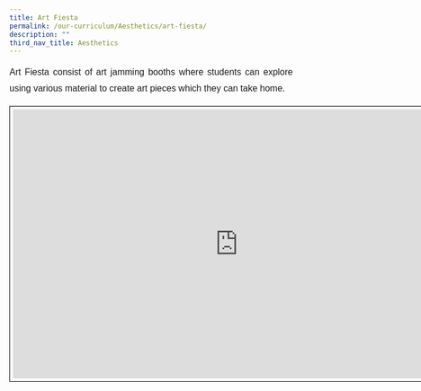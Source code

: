 ```yaml
---
title: Art Fiesta
permalink: /our-curriculum/Aesthetics/art-fiesta/
description: ""
third_nav_title: Aesthetics
---
```

<p style="font-family:Arial; font-size:16px; text-align:justify; line-height:1.8">Art Fiesta consist of art jamming booths where students can explore using various material to create art pieces which they can take home.</p>

<iframe allowfullscreen="true" height="479" width="800" frameborder="0" style="border:1px solid black; padding:5px" src="https://docs.google.com/presentation/d/e/2PACX-1vST-_EQpxZkWrpTIbDSMLcbEIzJAnKtncQ1A7zWu12ZJn-iK6cDSwawLwBjC7MW0PtTQffc2gp75_HE/embed?start=true&amp;loop=true&amp;delayms=3000"></iframe>